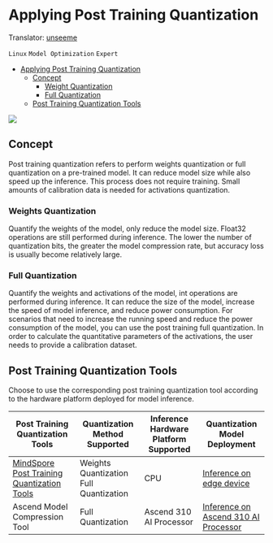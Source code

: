 ﻿# Applying Post Training Quantization

Translator: [unseeme](https://gitee.com/unseenme)

`Linux` `Model Optimization` `Expert`

<!-- TOC -->

- [Applying Post Training Quantization](#applying-post-training-quantization)
    - [Concept](#concept)
        - [Weight Quantization](#weight-quantization)
        - [Full Quantization](#full-quantization)
    - [Post Training Quantization Tools](#post-training-quantization-tools)

<!-- /TOC -->

<a href="https://gitee.com/mindspore/docs/blob/master/tutorials/training/source_en/advanced_use/apply_post_training_quantization.md" target="_blank"><img src="https://gitee.com/mindspore/docs/raw/master/resource/_static/logo_source.png"></a>

## Concept

Post training quantization refers to perform weights quantization or full quantization on a pre-trained model. It can reduce model size while also speed up the inference.
This process does not require training. Small amounts of calibration data is needed for activations quantization.

### Weights Quantization

Quantify the weights of the model, only reduce the model size. Float32 operations are still performed during inference. The lower the number of quantization bits, the greater the model compression rate, but accuracy loss is usually become relatively large.

### Full Quantization

Quantify the weights and activations of the model, int operations are performed during inference. It can reduce the size of the model, increase the speed of model inference, and reduce power consumption.
For scenarios that need to increase the running speed and reduce the power consumption of the model, you can use the post training full quantization. In order to calculate the quantitative parameters of the activations, the user needs to provide a calibration dataset.

## Post Training Quantization Tools

Choose to use the corresponding post training quantization tool according to the hardware platform deployed for model inference.

| Post Training Quantization Tools | Quantization Method Supported | Inference Hardware Platform Supported | Quantization Model Deployment |
| --- | --- | --- | --- |
| [MindSpore Post Training Quantization Tools](https://www.mindspore.cn/tutorial/lite/en/master/use/post_training_quantization.html) | Weights Quantization <br> Full Quantization | CPU | [Inference on edge device](https://www.mindspore.cn/tutorial/lite/en/master/use/runtime.html) |
| Ascend Model Compression Tool | Full Quantization | Ascend 310 AI Processor | [Inference on Ascend 310 AI Processor](https://www.mindspore.cn/tutorial/inference/en/master/multi_platform_inference_ascend_310.html) |
